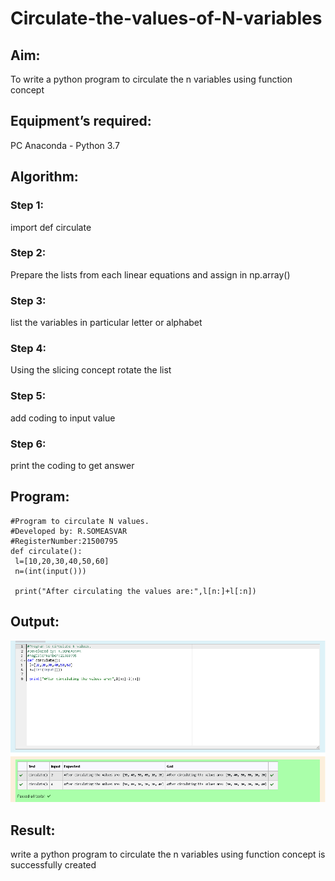 # Circulate-the-values-of-N-variables
## Aim:
To write a python program to circulate the n variables using function concept
## Equipment’s required:
PC
Anaconda - Python 3.7
## Algorithm: 
### Step 1: 
import def circulate
### Step 2: 
Prepare the lists from each linear equations and assign in np.array()
### Step 3: 
list the variables in particular letter or alphabet
### Step 4: 
Using the slicing concept rotate the list
### Step 5:
add coding to input value
### Step 6: 
print the coding to get answer
## Program:
~~~
#Program to circulate N values.
#Developed by: R.SOMEASVAR
#RegisterNumber:21500795
def circulate():
 l=[10,20,30,40,50,60]
 n=(int(input()))

 print("After circulating the values are:",l[n:]+l[:n])
 ~~~
## Output:
![output](/nvar.png)

## Result:

write a python program to circulate the n variables using function concept is successfully created
